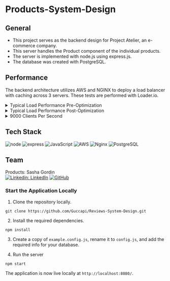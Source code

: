 # Products-System-Design

## General

* This project serves as the backend design for Project Atelier, an e-commerce company. 
* This server handles the Product component of the individual products. 
* The server is implemented with node.js using express.js.
* The database was created with PostgreSQL.

## Performance

The backend architecture utilizes AWS and NGINX to deploy a load balancer with caching across 3 servers. These tests are performed with Loader.io.

<details><summary>Typical Load Performance Pre-Optimization</summary>

### Performance for a typical load of 1000 clients per second before load balancing and caching.

<img src="./assets/PreOpt.png"/>
</details>

<details><summary>Typical Load Performance Post-Optimization</summary>

### Performance for a typical load of 1000 clients per second after load balancing and caching.

<img src="./assets/AfterOpt.png"/>
</details>

<details><summary>9000 Clients Per Second</summary>

### Performance for a load of 9000 clients per second.

<img src="./assets/9000K.png"/>
</details>

## Tech Stack
![node](https://img.shields.io/badge/Node.js-43853D?style=for-the-badge&logo=node.js&logoColor=white)
![express](https://img.shields.io/badge/Express.js-000000?style=for-the-badge&logo=express&logoColor=white)
![JavaScript](https://img.shields.io/badge/javascript-%23323330.svg?style=for-the-badge&logo=javascript&logoColor=%23F7DF1E)
![AWS](https://img.shields.io/badge/AWS-%23FF9900.svg?style=for-the-badge&logo=amazon-aws&logoColor=white)
![Nginx](https://img.shields.io/badge/Nginx-brightgreen.svg?style=for-the-badge&logo=Nginx&logoColor=white)
![PostgreSQL](https://img.shields.io/badge/PostgreSQL-blue.svg?style=for-the-badge&logo=postgreSQL=white)

## Team

Products: Sasha Gordin\
[![Linkedin: LinkedIn](https://img.shields.io/badge/linkedin-%230077B5.svg?style=for-the-badge&logo=linkedin&logoColor=white)](https://www.linkedin.com/in/sashagordin/)
[![GitHub](https://img.shields.io/badge/github-%23121011.svg?style=for-the-badge&logo=github&logoColor=white)](https://github.com/SashaGordin)

### Start the Application Locally

1. Clone the repository locally.
```
git clone https://github.com/Guccapi/Reviews-System-Design.git
```

2. Install the required dependencies.
```
npm install
```

3. Create a copy of `example.config.js`, rename it to `config.js`, and add the required info for your database.

4. Run the server
```
npm start
```

The application is now live locally at `http://localhost:8080/`.
